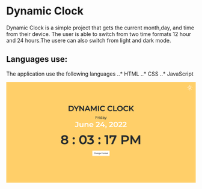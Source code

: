 # Dynamic Clock
Dynamic Clock is a simple project that gets the current month,day, and time from their device. The user is able to switch from two time formats 12 hour and 24 hours.The usere can also switch from light and dark mode.

## Languages use:
The application use the following languages
..* HTML
..* CSS
..* JavaScript

![alt text](images/Screenshot.png "Screenshot of Dynamic Clock")
